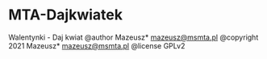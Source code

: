 # MTA-Dajkwiatek

Walentynki - Daj kwiat
@author Mazeusz* mazeusz@msmta.pl
@copyright 2021 Mazeusz* mazeusz@msmta.pl
@license GPLv2
